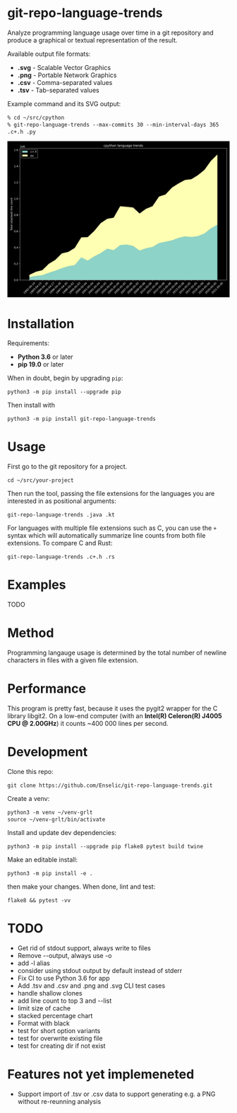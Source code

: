 # git-repo-language-trends

Analyze programming language usage over time in a git repository and produce a
graphical or textual representation of the result.

Available output file formats:
* **.svg** - Scalable Vector Graphics
* **.png** - Portable Network Graphics
* **.csv** - Comma-separated values
* **.tsv** - Tab-separated values

Example command and its SVG output:

```
% cd ~/src/cpython
% git-repo-language-trends --max-commits 30 --min-interval-days 365 .c+.h .py
```

![CPython, C vs Python, 1992-2021](./docs/images/cpython-c-vs-python-1992-2021.svg)




# Installation

Requirements:
* **Python 3.6** or later
* **pip 19.0** or later

When in doubt, begin by upgrading `pip`:

    python3 -m pip install --upgrade pip

Then install with

    python3 -m pip install git-repo-language-trends


# Usage

First go to the git repository for a project.

    cd ~/src/your-project

Then run the tool, passing the file extensions for the languages you are
interested in as positional arguments:


    git-repo-language-trends .java .kt


For languages with multiple file extensions such as C, you can use the `+`
syntax which will automatically summarize line counts from both file extensions.
To compare C and Rust:

    git-repo-language-trends .c+.h .rs


# Examples

TODO

# Method

Programming langauge usage is determined by the total number of newline
characters in files with a given file extension.


# Performance

This program is pretty fast, because it uses the pygit2 wrapper for the C
library libgit2. On a low-end computer (with an **Intel(R) Celeron(R) J4005 CPU
@ 2.00GHz**) it counts ~400 000 lines per second.

# Development

Clone this repo:

    git clone https://github.com/Enselic/git-repo-language-trends.git

Create a venv:

    python3 -m venv ~/venv-grlt
    source ~/venv-grlt/bin/activate

Install and update dev dependencies:

    python3 -m pip install --upgrade pip flake8 pytest build twine

Make an editable install:

    python3 -m pip install -e .

then make your changes. When done, lint and test:

    flake8 && pytest -vv


# TODO
* Get rid of stdout support, always write to files
* Remove --output, always use -o
* add -l alias
* consider using stdout output by default instead of stderr
* Fix CI to use Python 3.6 for app
* Add .tsv and .csv and .png and .svg CLI test cases
* handle shallow clones
* add line count to top 3 and --list
* limit size of cache
* stacked percentage chart
* Format with black
* test for short option variants
* test for overwrite existing file
* test for creating dir if not exist

# Features not yet implemeneted
* Support import of .tsv or .csv data to support generating e.g. a PNG without re-reunning analysis